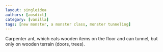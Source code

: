 ```yaml
---
layout: singleidea
authors: [aosdict]
category: [vanilla]
tags: [new monster, a monster class, monster tunneling]
---
```

Carpenter ant, which eats wooden items on the floor and can tunnel, but only on wooden terrain (doors, trees).
